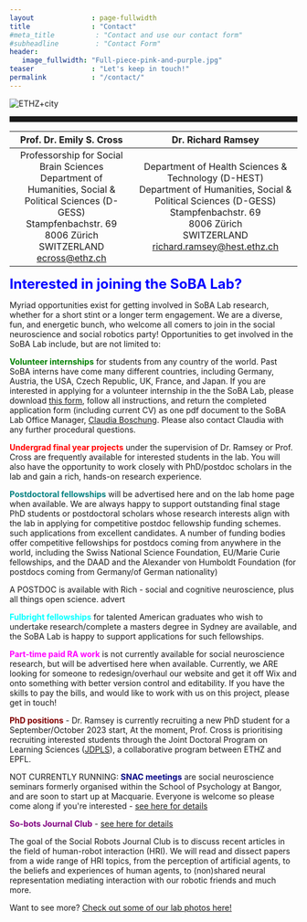 ```yaml
---
layout              : page-fullwidth
title               : "Contact"
#meta_title          : "Contact and use our contact form"
#subheadline         : "Contact Form"
header:
   image_fullwidth: "Full-piece-pink-and-purple.jpg"
teaser              : "Let's keep in touch!"
permalink           : "/contact/"
---
```

![ETHZ+city](https://radiochem.pharma.ethz.ch/news/_jcr_content/par/fullwidthimage/image.imageformat.lightbox.1498155744.jpg)

<hr style="width:100%;color:black;height:10px">

| Prof. Dr. Emily S. Cross | Dr. Richard Ramsey |
| :---: | :---: |
| Professorship for Social Brain Sciences<br>Department of Humanities, Social & Political Sciences (D-GESS)<br>Stampfenbachstr. 69<br>8006 Zürich<br>SWITZERLAND<br>ecross@ethz.ch | Department of Health Sciences & Technology (D-HEST)<br>Department of Humanities, Social & Political Sciences (D-GESS)<br>Stampfenbachstr. 69<br>8006 Zürich<br>SWITZERLAND<br>richard.ramsey@hest.ethz.ch |

 **<font size="5"><span style="color:blue">Interested in joining the SoBA Lab?</span></font>**

Myriad opportunities exist for getting involved in SoBA Lab research, whether for a short stint or a longer term engagement. We are a diverse, fun, and energetic bunch, who welcome all comers to join in the social neuroscience and social robotics party! Opportunities to get involved in the SoBA Lab include, but are not limited to:

<span style="color:green">**Volunteer internships**</span> for students from any country of the world. Past SoBA interns have come many different countries, including Germany, Austria, the USA, Czech Republic, UK, France, and Japan. If you are interested in applying for a volunteer internship in the the SoBA Lab, please download [this form](https://www.soba-lab.com/_files/ugd/3e5863_30af3bfba5784e72b3f1d2bec0cfe069.docx), follow all instructions, and return the completed application form (including current CV) as one pdf document to the SoBA Lab Office Manager, [Claudia Boschung](claudia.boschung@gess.ethz.ch). Please also contact Claudia with any further procedural questions.

<span style="color:red">**Undergrad final year projects**</span> under the supervision of Dr. Ramsey or Prof. Cross are frequently available for interested students in the lab. You will also have the opportunity to work closely with PhD/postdoc scholars in the lab and gain a rich, hands-on research experience.

<span style="color:teal">**Postdoctoral fellowships**</span> will be advertised here and on the lab home page when available. We are always happy to support outstanding final stage PhD students or postdoctoral scholars whose research interests align with the lab in applying for competitive postdoc fellowship funding schemes.  such applications from excellent candidates. A number of funding bodies offer competitive fellowships for postdocs coming from anywhere in the world, including the Swiss National Science Foundation, EU/Marie Curie fellowships, and the DAAD and the Alexander von Humboldt Foundation (for postdocs coming from Germany/of German nationality)

 

A POSTDOC is available with Rich - social and cognitive neuroscience, plus all things open science. advert

<span style="color:aqua">**Fulbright fellowships**</span> for talented American graduates who wish to undertake research/complete a masters degree in Sydney are available, and the SoBA Lab is happy to support applications for such fellowships.

<span style="color:fuchsia">**Part-time paid RA work**</span> is not currently available for social neuroscience research, but will be advertised here when available. Currently, we ARE looking for someone to redesign/overhaul our website and get it off Wix and onto something with better version control and editability. If you have the skills to pay the bills, and would like to work with us on this project, please get in touch!


<span style="color:maroon">**PhD positions**</span> - Dr. Ramsey is currently recruiting a new PhD student for a September/October 2023 start, At the moment, Prof. Cross is prioritising recruiting interested students through the Joint Doctoral Program on Learning Sciences ([JDPLS](https://www.epfl.ch/education/phd/jdpls-learning-sciences/)), a collaborative program between ETHZ and EPFL.

 

NOT CURRENTLY RUNNING:
<span style="color:navy">**SNAC meetings**</span> are social neuroscience seminars formerly organised within the School of Psychology at Bangor, and are soon to start up at Macquarie. Everyone is welcome so please come along if you're interested - [see here for details](https://www.soba-lab.com/snac-meetings)


<span style="color:purple">**So-bots Journal Club**</span> - [see here for details](http://www.so-bots.com/journal-club/)

The goal of the Social Robots Journal Club is to discuss recent articles in the field of human-robot interaction (HRI). We will read and dissect papers from a wide range of HRI topics, from the perception of artificial agents, to the beliefs and experiences of human agents, to (non)shared neural representation mediating interaction with our robotic friends and much more. 

Want to see more? [Check out some of our lab photos here!](https://www.soba-lab.com/soba-fun)

<!-- If you need a fabulous contact form for your website, I suggest you use the free version of [Wufoo](http://www.wufoo.com/) -->